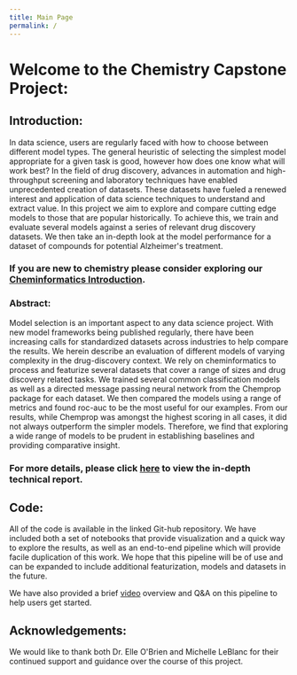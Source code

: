 ```yaml
---
title: Main Page
permalink: /
---
```

# Welcome to the Chemistry Capstone Project:

## Introduction: 

In data science, users are regularly faced with how to choose between different model types. The general heuristic of selecting the simplest model appropriate for a given task is good, however how does one know what will work best? In the field of drug discovery, advances in automation and high-throughput screening and laboratory techniques have enabled unprecedented creation of datasets. These datasets have fueled a renewed interest and application of data science techniques to understand and extract value. In this project we aim to explore and compare cutting edge models to those that are popular historically. To achieve this, we train and evaluate several models against a series of relevant drug discovery datasets. We then take an in-depth look at the model performance for a dataset of compounds for potential Alzheimer's treatment. 

### If you are new to chemistry please consider exploring our [Cheminformatics Introduction](Chemistry_Intro/index.md). 

### Abstract:
Model selection is an important aspect to any data science project. With new model frameworks being published regularly, there have been increasing calls for standardized datasets across industries to help compare the results. We herein describe an evaluation of different models of varying complexity in the drug-discovery context. We rely on cheminformatics to process and featurize several datasets that cover a range of sizes and drug discovery related tasks. We trained several common classification models as well as a directed message passing neural network from the Chemprop package for each dataset. We then compared the models using a range of metrics and found roc-auc to be the most useful for our examples. From our results, while Chemprop was amongst the highest scoring in all cases, it did not always outperform the simpler models. Therefore, we find that exploring a wide range of models to be prudent in establishing baselines and providing comparative insight.

### For more details, please click [here](BlogPost.pdf) to view the in-depth technical report.

## Code:
All of the code is available in the linked Git-hub repository. We have included both a set of notebooks that provide visualization and a quick way to explore the results, as well as an end-to-end pipeline which will provide facile duplication of this work. We hope that this pipeline will be of use and can be expanded to include additional featurization, models and datasets in the future. <br>

We have also provided a brief [video](https://drive.google.com/file/d/1mB5ULvIeSq6zseq_u0noXfpAi5hbol8D/view?usp=sharing) overview and Q&A on this pipeline to help users get started. 

## Acknowledgements:
We would like to thank both Dr. Elle O'Brien and Michelle LeBlanc for their continued support and guidance over the course of this project.
